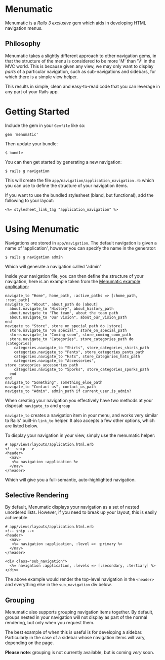 # Menumatic

Menumatic is a _Rails 3 exclusive_ gem which aids in developing HTML
navigation menus.

## Philosophy

Menumatic takes a slightly different approach to other navigation gems,
in that the structure of the menu is considered to be more 'M' than 'V'
in the MVC world. This is because given any view, we may only want to
display _parts_ of a particular navigation, such as sub-navigations and
sidebars, for which there is a simple view helper.

This results in simple, clean and easy-to-read code that you can
leverage in any part of your Rails app.

# Getting Started

Include the gem in your `Gemfile` like so:

    gem 'menumatic'

Then update your bundle:

    $ bundle

You can then get started by generating a new navigation:

    $ rails g navigation

This will create the file `app/navigation/application_navigation.rb` which you can use to
define the structure of your navigation items.

If you want to use the bundled stylesheet (bland, but functional), add the following to your
layout:

    <%= stylesheet_link_tag "application_navigation" %>

# Using Menumatic

Navigations are stored in `app/navigation`. The default navigation is
given a name of 'application', however you can specify the name in the
generator:

    $ rails g navigation admin

Which will generate a navigation called 'admin'

Inside your navigation file, you can then define the structure of your
navigation, here is an example taken from the [Menumatic example
application](http://www.github.com/thetron/menumatic-test):

    navigate_to "Home", home_path, :active_paths => [:home_path, :root_path]
    navigate_to "About", about_path do |about|
      about.navigate_to "History", about_history_path
      about.navigate_to "The team", about_the_team_path 
      about.navigate_to "Our vision", about_our_vision_path
    end
    navigate_to "Store", store_on_special_path do |store|
      store.navigate_to "On special", store_on_special_path
      store.navigate_to "Coming soon", store_coming_soon_path
      store.navigate_to "Categories", store_categories_path do |categories|
        categories.navigate_to "Shirts", store_categories_shirts_path
        categories.navigate_to "Pants", store_categories_pants_path
        categories.navigate_to "Hats", store_categories_hats_path
        categories.navigate_to "Accessories", store_categories_accessories_path
        categories.navigate_to "Sporks", store_categories_sporks_path
      end
    end
    navigate_to "Something", something_else_path
    navigate_to "Contact us", contact_us_path
    navigate_to "Admin", admin_path if current_user.is_admin?

When creating your navigation you effectively have two methods at your
disposal: `navigate_to` and `group`

`navigate_to` creates a navigation item in your menu, and works very
similar to Rails' built-in `link_to` helper. It also accepts a few other
options, which are listed below.

To display your navigation in your view, simply use the menumatic
helper:

    # app/views/layouts/application.html.erb
    <!-- snip -->
    <header>
      <nav>
       <%= navigation :application %>
      </nav>
    </header>

Which will give you a full-semantic, auto-highlighted navigation.


## Selective Rendering

By default, Menumatic displays your navigation as a set of nested
unordered lists. However, if you need to break up your layout, this is
easily achiveable:


    # app/views/layouts/application.html.erb
    <!-- snip -->
    <header>
      <nav>
       <%= navigation :application, :level => :primary %>
      </nav>
    </header>

    <div class="sub_navigation">
      <%= navigation :application, :levels => [:secondary, :tertiary] %>
    </div>

The above example would render the top-level navigation in the
`<header>` and everything else in the `sub_navigation` div below.


## Grouping

Menumatic also supports grouping navigation items together. By default,
groups nested in your navigation will not display as part of the normal
rendering, but only when you request them.

The best example of when this is useful is for developing a sidebar. Particularly in the case of a sidebar whose navigation items will vary, depending on the page.

__Please note__: grouping is not currently available, but is coming
_very_ soon.
